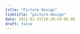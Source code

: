 ```yaml
---
title: "Picture Design"
linktitle: "picture-design"
date: 2021-01-31T19:20:54-05:00
draft: false
---
```


